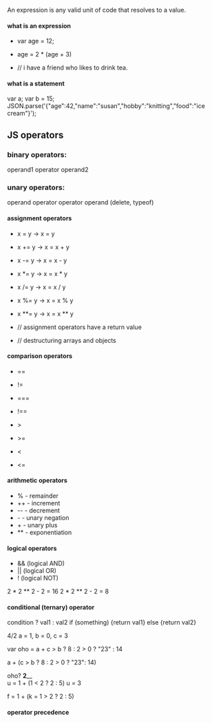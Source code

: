 An expression is any valid unit of code that resolves to a value.

#### what is an expression
- var age = 12;

- age = 2 * (age + 3)

- // i have a friend who likes to drink tea.

#### what is a statement
var a;
var b = 15;
JSON.parse('{"age":42,"name":"susan","hobby":"knitting","food":"ice cream"}');


## JS operators
### binary operators:
operand1 operator operand2
### unary operators:
operand operator
operator operand (delete, typeof)

#### assignment operators
- x = y -> x = y
- x += y ->	x = x + y
- x -= y ->	x = x - y
- x *= y ->	x = x * y
- x /= y ->	x = x / y
- x %= y ->	x = x % y
- x **= y -> x = x ** y

- // assignment operators have a return value
- // destructuring arrays and objects


#### comparison operators
- ==
- !=

- ===
- !==

- \>
- \>=

- \<
- \<=

#### arithmetic operators
- % - remainder
- ++ - increment
- -- - decrement
- \- - unary negation
- \+ - unary plus
- ** - exponentiation

#### logical operators
- && (logical AND)
- || (logical OR)
- ! (logical NOT)

2 * 2 ** 2 - 2 = 16
2 * 2 ** 2 - 2 = 8


#### conditional (ternary) operator

condition ? val1 : val2 if (something) {return val1} else {return val2}

4/2
a = 1, b = 0, c = 3

var oho = a + c > b ? 8 : 2 > 0 ? "23" : 14

a + (c > b ? 8 : 2 > 0 ? "23": 14)


oho?
        ______2________    
u = 1 + (1 < 2 ? 2 : 5)
u = 3

f = 1 + (k = 1 > 2 ? 2 : 5)

#### operator precedence
